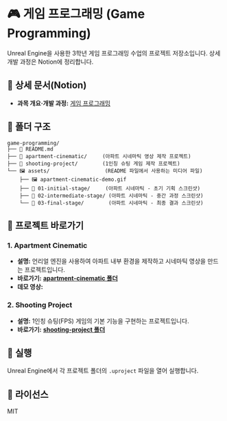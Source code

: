 # 🎮 게임 프로그래밍 (Game Programming)

Unreal Engine을 사용한 3학년 게임 프로그래밍 수업의 프로젝트 저장소입니다. 상세 개발 과정은 Notion에 정리합니다.

## 🔗 상세 문서(Notion)

  - **과목 개요·개발 과정:** [게임 프로그래밍](https://www.notion.so/5558f838665140ef8b9d802782a91472?source=copy_link)

## 📂 폴더 구조

```
game-programming/
├── 📄 README.md
├── 📁 apartment-cinematic/     (아파트 시네마틱 영상 제작 프로젝트)
├── 📁 shooting-project/        (1인칭 슈팅 게임 제작 프로젝트)
└── 🖼️ assets/                  (README 파일에서 사용하는 미디어 파일)
    ├── 🖼️ apartment-cinematic-demo.gif
    ├── 📁 01-initial-stage/     (아파트 시네마틱 - 초기 기획 스크린샷)
    ├── 📁 02-intermediate-stage/ (아파트 시네마틱 - 중간 과정 스크린샷)
    └── 📁 03-final-stage/        (아파트 시네마틱 - 최종 결과 스크린샷)
```

## 🧭 프로젝트 바로가기

### 1\. Apartment Cinematic

  - **설명:** 언리얼 엔진을 사용하여 아파트 내부 환경을 제작하고 시네마틱 영상을 만드는 프로젝트입니다.
  - **바로가기:** [**apartment-cinematic 폴더**](https://github.com/jihun-moon/daegu-univ-cs/tree/main/3rd-grade/game-programming/apartment-cinematic/)
  - **데모 영상:**

### 2\. Shooting Project

  - **설명:** 1인칭 슈팅(FPS) 게임의 기본 기능을 구현하는 프로젝트입니다.
  - **바로가기:** [**shooting-project 폴더**](https://github.com/jihun-moon/daegu-univ-cs/tree/main/3rd-grade/game-programming/shooting-project/)

## 🚀 실행

Unreal Engine에서 각 프로젝트 폴더의 `.uproject` 파일을 열어 실행합니다.

## 📄 라이선스

MIT
